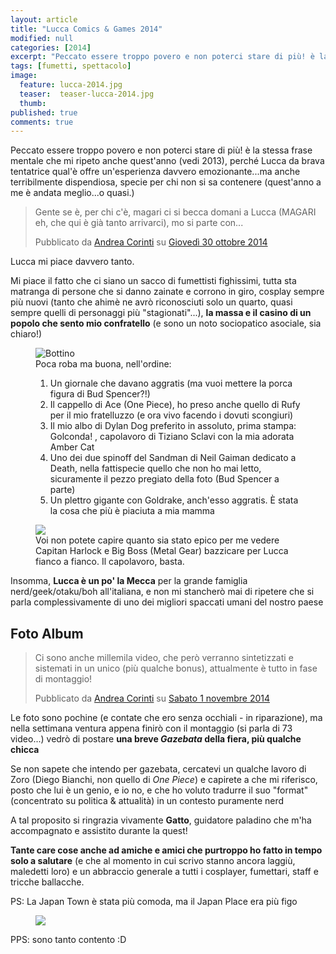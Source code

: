 ```yaml
---
layout: article
title: "Lucca Comics & Games 2014"
modified: null
categories: [2014]
excerpt: "Peccato essere troppo povero e non poterci stare di più! è la stessa frase mentale che mi ripeto anche quest'anno (vedi 2013), perché Lucca da brava..."
tags: [fumetti, spettacolo]
image: 
  feature: lucca-2014.jpg
  teaser:  teaser-lucca-2014.jpg
  thumb: 
published: true
comments: true
---
```


Peccato essere troppo povero e non poterci stare di più! è la stessa frase mentale che mi ripeto anche quest'anno (vedi 2013), perché Lucca da brava tentatrice qual'è offre un'esperienza davvero emozionante...ma anche terribilmente dispendiosa, specie per chi non si sa contenere (quest'anno a me è andata meglio...o quasi.)

<div id="fb-root"></div><script>(function(d, s, id) {  var js, fjs = d.getElementsByTagName(s)[0];  if (d.getElementById(id)) return;  js = d.createElement(s); js.id = id;  js.src = "//connect.facebook.net/it_IT/sdk.js#xfbml=1&version=v2.3";  fjs.parentNode.insertBefore(js, fjs);}(document, 'script', 'facebook-jssdk'));</script><div class="fb-post" data-href="https://it-it.facebook.com/galbadia/posts/800155413382263" data-width="466"><div class="fb-xfbml-parse-ignore"><blockquote cite="https://it-it.facebook.com/galbadia/posts/800155413382263"><p>Gente se &#xe8;, per chi c&#039;&#xe8;, magari ci si becca domani a Lucca (MAGARI eh, che qui &#xe8; gi&#xe0; tanto arrivarci), mo si parte con...</p>Pubblicato da <a href="https://www.facebook.com/galbadia">Andrea Corinti</a> su&nbsp;<a href="https://it-it.facebook.com/galbadia/posts/800155413382263">Giovedì 30 ottobre 2014</a></blockquote></div></div>

Lucca mi piace davvero tanto.

Mi piace il fatto che ci siano un sacco di fumettisti fighissimi, tutta sta matranga di persone che si danno zainate e corrono in giro, cosplay sempre più nuovi (tanto che ahimè ne avrò riconosciuti solo un quarto, quasi sempre quelli di personaggi più "stagionati"...), **la massa e il casino di un popolo che sento mio confratello** (e sono un noto sociopatico asociale, sia chiaro!)

<figure>
	<img src="http://1.bp.blogspot.com/-n233V3P7c8g/VFUKwvSBf1I/AAAAAAAAKyk/8Hz0zqObZwM/s1600/100_1819.JPG" alt="Bottino">
	<figcaption>Poca roba ma buona, nell'ordine:

1) Un giornale che davano aggratis (ma vuoi mettere la porca figura di Bud Spencer?!)
2) Il cappello di Ace (One Piece), ho preso anche quello di Rufy per il mio fratelluzzo (e  ora vivo facendo i dovuti scongiuri)
3) Il mio albo di Dylan Dog preferito in assoluto, prima stampa: Golconda! , capolavoro di Tiziano Sclavi con la mia adorata Amber Cat
4) Uno dei due spinoff del Sandman di Neil Gaiman dedicato a Death, nella fattispecie quello che non ho mai letto, sicuramente il pezzo pregiato della foto (Bud Spencer a parte)
5) Un plettro gigante con Goldrake, anch'esso aggratis. È stata la cosa che più è piaciuta a mia mamma</figcaption>
</figure>	

<figure>
	<img src="http://3.bp.blogspot.com/-lI0aA4XVcAA/VFUNw-fIHqI/AAAAAAAAKy8/w7qIDiJP1xs/s1600/harlockebigboss.jpeg">
	<figcaption>Voi non potete capire quanto sia stato epico per me vedere Capitan Harlock e Big Boss (Metal Gear) bazzicare per Lucca fianco a fianco. Il capolavoro, basta.</figcaption>
</figure>

Insomma, **Lucca è un po' la Mecca** per la grande famiglia nerd/geek/otaku/boh all'italiana, e non mi stancherò mai di ripetere che si parla complessivamente di uno dei migliori spaccati umani del nostro paese	

## Foto Album

<div id="fb-root"></div><script>(function(d, s, id) {  var js, fjs = d.getElementsByTagName(s)[0];  if (d.getElementById(id)) return;  js = d.createElement(s); js.id = id;  js.src = "//connect.facebook.net/it_IT/sdk.js#xfbml=1&version=v2.3";  fjs.parentNode.insertBefore(js, fjs);}(document, 'script', 'facebook-jssdk'));</script><div class="fb-post" data-href="https://it-it.facebook.com/galbadia/posts/801098146621323" data-width="466"><div class="fb-xfbml-parse-ignore"><blockquote cite="https://it-it.facebook.com/galbadia/posts/801098146621323"><p>Ci sono anche millemila video, che per&#xf2; verranno sintetizzati e sistemati in un unico (pi&#xf9; qualche bonus), attualmente &#xe8; tutto in fase di montaggio!</p>Pubblicato da <a href="https://www.facebook.com/galbadia">Andrea Corinti</a> su&nbsp;<a href="https://it-it.facebook.com/galbadia/posts/801098146621323">Sabato 1 novembre 2014</a></blockquote></div></div>

Le foto sono pochine (e contate che ero senza occhiali - in riparazione), ma nella settimana ventura appena finirò con il montaggio (si parla di 73 video...) vedrò di postare **una breve _Gazebata_ della fiera, più qualche chicca**

Se non sapete che intendo per gazebata, cercatevi un qualche lavoro di Zoro (Diego Bianchi, non quello di _One Piece_) e capirete a che mi riferisco, posto che lui è un genio, e io no, e che ho voluto tradurre il suo "format" (concentrato su politica & attualità) in un contesto puramente nerd

A tal proposito si ringrazia vivamente **Gatto**, guidatore paladino che m'ha accompagnato e assistito durante la quest!

**Tante care cose anche ad amiche e amici che purtroppo ho fatto in tempo solo a salutare** (e che al momento in cui scrivo stanno ancora laggiù, maledetti loro) e un abbraccio generale a tutti i cosplayer, fumettari, staff e tricche ballacche.

PS: La Japan Town è stata più comoda, ma il Japan Place era più figo

<figure>
	<img src="http://1.bp.blogspot.com/-sB3k9Gxwyms/VFUMVId1vlI/AAAAAAAAKyw/KrbntLiqQOQ/s1600/ioedelsa.jpeg">
</figure>

PPS: sono tanto contento :D
